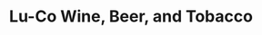 ---
title: "Lu-Co Wine, Beer, and Tobacco"
url: /easton/lu-co-wine-beer-and-tobacco/
shop: tobacco
---